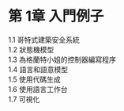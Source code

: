 # 第  1章 入門例子 #

1.1 哥特式建築安全系統  
1.2 狀態機模型  
1.3 為格蘭特小姐的控制器編寫程序  
1.4 語言和語意模型  
1.5 使用代碼生成  
1.6 使用語言工作台  
1.7 可視化  
